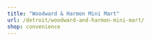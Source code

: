 ```yaml
---
title: "Woodward & Harmon Mini Mart"
url: /detroit/woodward-and-harmon-mini-mart/
shop: convenience
---
```

